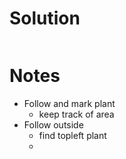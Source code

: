 # Solution

```text

```

# Notes

- Follow and mark plant
  - keep track of area
- Follow outside
  - find topleft plant
  - 